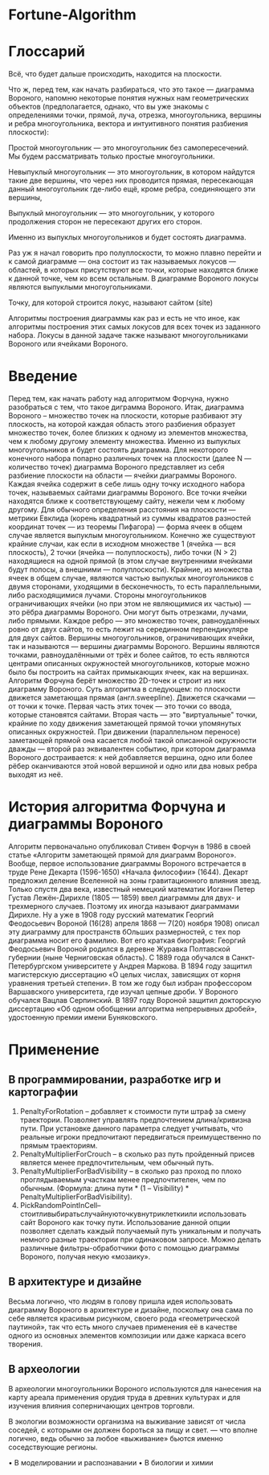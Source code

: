 # Fortune-Algorithm

# Глоссарий
Всё, что будет дальше происходить, находится на плоскости.

Что ж, перед тем, как начать разбираться, что это такое — диаграмма Вороного, напомню некоторые понятия нужных нам геометрических объектов (предполагается, однако, что вы уже знакомы с определениями точки, прямой, луча, отрезка, многоугольника, вершины и ребра многоугольника, вектора и интуитивного понятия разбиения плоскости):

Простой многоугольник — это многоугольник без самопересечений. Мы будем рассматривать только простые многоугольники.

Невыпуклый многоугольник — это многоугольник, в котором найдутся такие две вершины, что через них проводится прямая, пересекающая данный многоугольник где-либо ещё, кроме ребра, соединяющего эти вершины, 

Выпуклый многоугольник — это многоугольник, у которого продолжения сторон не пересекают других его сторон.

Именно из выпуклых многоугольников и будет состоять диаграмма.

Раз уж я начал говорить про полуплоскости, то можно плавно перейти и к самой диаграмме — она состоит из так называемых локусов — областей, в которых присутствуют все точки, которые находятся ближе к данной точке, чем ко всем остальным. В диаграмме Вороного локусы являются выпуклыми многоугольниками.

Точку, для которой строится локус, называют сайтом (site)

Алгоритмы построения диаграммы как раз и есть не что иное, как алгоритмы построения этих самых локусов для всех точек из заданного набора. Локусы в данной задаче также называют многоугольниками Вороного или ячейками Вороного.

# Введение
Перед тем, как начать работу над алгоритмом Форчуна, нужно разобраться с тем, что такое диграмма Вороного. Итак, диаграмма Вороного – множество точек на плоскости, которые разбивают эту плоскость, на которой каждая область этого разбиения образует множество точек, более близких к одному из элементов множества, чем к любому другому элементу множества. Именно из выпуклых многоугольников и будет состоять диаграмма.
Для некоторого конечного набора попарно различных точек на плоскости (далее N — количество точек) диаграмма Вороного представляет из себя разбиение плоскости на области — ячейки диаграммы Вороного. Каждая ячейка содержит в себе лишь одну точку исходного набора точек, называемых сайтами диаграммы Вороного. Все точки ячейки находятся ближе к соответствующему сайту, нежели чем к любому другому. Для обычного определения расстояния на плоскости — метрики Евклида (корень квадратный из суммы квадратов разностей координат точек — из теоремы Пифагора) — форма ячеек в общем случае является выпуклым многоугольником. Конечно же существуют крайние случаи, как если в исходном множестве 1 (ячейка — вся плоскость), 2 точки (ячейка — полуплоскость), либо точки (N > 2) находящиеся на одной прямой (в этом случае внутренними ячейками будут полосы, а внешними — полуплоскости). Крайние, из множества ячеек в общем случае, являются частью выпуклых многоугольников с двумя сторонами, уходящими в бесконечность, то есть параллельными, либо расходящимися лучами. Стороны многоугольников ограничивающих ячейки (но при этом не являющимися их частью) — это рёбра диаграммы Вороного. Они могут быть отрезками, лучами, либо прямыми. Каждое ребро — это множество точек, равноудалённых ровно от двух сайтов, то есть лежит на серединном перпендикуляре для двух сайтов. Вершины многоугольников, ограничивающих ячейки, так и называются — вершины диаграммы Вороного. Вершины являются точками, равноудалёнными от трёх и более сайтов, то есть являются центрами описанных окружностей многоугольников, которые можно было бы построить на сайтах примыкающих ячеек, как на вершинах.
Алгоритм Форчуна берёт множество 2D-точек и строит из них диаграмму Вороного. Суть алгоритма в следующем: по плоскости движется заметающая прямая (англ.sweepline). Движется скачками — от точки к точке. Первая часть этих точек — это точки со ввода, которые становятся сайтами. Вторая часть — это "виртуальные" точки, крайние по ходу движения заметающей прямой точки упомянутых описанных окружностей. При движении (параллельном переносе) заметающей прямой она касается любой такой описанной окружности дважды — второй раз эквивалентен событию, при котором диаграмма Вороного достраивается: к ней добавляется вершина, одно или более рёбер оканчиваются этой новой вершиной и одно или два новых ребра выходят из неё.

# История алгоритма Форчуна и диаграммы Вороного
Алгоритм первоначально опубликовал Стивен Форчун в 1986 в своей статье «Алгоритм заметающей прямой для диаграмм Вороного».
Вообще, первое использование диаграммы Вороного встречается в труде Рене Декарта (1596-1650) «Начала философии» (1644). Декарт предложил деление Вселенной на зоны гравитационного влияния звезд. Только спустя два века, известный немецкий математик Иоганн Петер Густав Лежён-Дирихле (1805 — 1859) ввел диаграммы для двух- и трехмерного случаев. Поэтому их иногда называют диаграммами Дирихле. Ну а уже в 1908 году русский математик Георгий Феодосьевич Вороной (16(28) апреля 1868 — 7(20) ноября 1908) описал эту диаграмму для пространств бОльших размерностей, с тех пор диаграмма носит его фамилию. Вот его краткая биография:
Георгий Феодосьевич Вороной родился в деревне Журавка Полтавской губернии (ныне Черниговская область). С 1889 года обучался в Санкт-Петербургском университете у Андрея Маркова. В 1894 году защитил магистерскую диссертацию «О целых числах, зависящих от корня уравнения третьей степени». В том же году был избран профессором Варшавского университета, где изучал цепные дроби. У Вороного обучался Вацлав Серпинский. В 1897 году Вороной защитил докторскую диссертацию «Об одном обобщении алгоритма непрерывных дробей», удостоенную премии имени Буняковского. 

# Применение
## В программировании, разработке игр и картографии
1)  PenaltyForRotation – добавляет к стоимости пути штраф за смену траектории. Позволяет управлять предпочтением длина/кривизна пути. При установке данного параметра следует учитывать, что реальные игроки предпочитают передвигаться преимущественно по прямым траекториям. 
2)  PenaltyMultiplierForCrouch – в сколько раз путь пройденный присев является менее предпочтительным, чем обычный путь. 
3)  PenaltyMultiplierForBadVisibility – в сколько раз проход по плохо проглядываемым участкам менее предпочтителен, чем по обычным. (Формула: длина пути * (1 – Visibility) * PenaltyMultiplierForBadVisibility).
4)  PickRandomPointInCell–стоитливыбиратьслучайнуюточкувнутриклеткиили использовать сайт Вороного как точку пути. Использование данной опции позволяет сделать каждый получаемый путь уникальным и получать немного разные траектории при одинаковом запросе. 
Можно делать различные фильтры-обработчики фото с помощью диаграммы Вороного, получая некую «мозаику».

## В архитектуре и дизайне
Весьма логично, что людям в голову пришла идея использовать диаграмму Вороного в архитектуре и дизайне, поскольку она сама по себе является красивым рисунком, своего рода «геометрической паутиной», так что есть много случаев применения её в качестве одного из основных элементов композиции или даже каркаса всего творения.

## В археологии
В археологии многоугольники Вороного используются для нанесения на карту ареала применения орудия труда в древних культурах и для изучения влияния соперничающих центров торговли.

В экологии возможности организма на выживание зависят от числа соседей, с которыми он должен бороться за пищу и свет.
— что вполне логично, ведь обычно за любое «выживание» бьются именно соседствующие регионы.

•	В моделировании и распознавании
•	В биологии и химии
